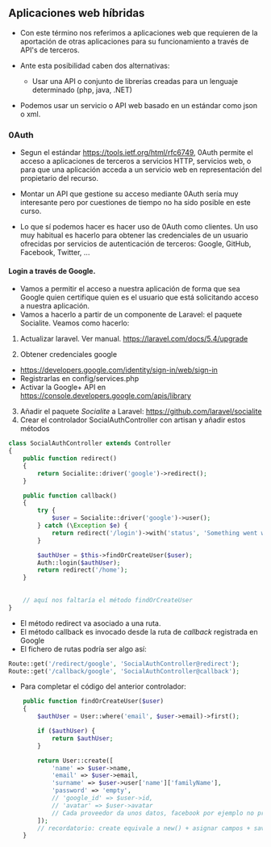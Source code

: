 ## Aplicaciones web híbridas

- Con este término nos referimos a aplicaciones web que requieren de la aportación de otras aplicaciones para su funcionamiento a través de API's de terceros.

- Ante esta posibilidad caben dos alternativas:
  - Usar una API o conjunto de librerías creadas para un lenguaje determinado (php, java, .NET)
 - Podemos usar un servicio o API web basado en un estándar como json o xml.
 
### 0Auth

- Segun el estándar https://tools.ietf.org/html/rfc6749, 0Auth permite el acceso a aplicaciones de terceros a servicios HTTP, servicios web, o para que una aplicación acceda a un servicio web en representación del propietario del recurso.

- Montar un API que gestione su acceso mediante 0Auth sería muy interesante pero por cuestiones de tiempo no ha sido posible en este curso.

- Lo que sí podemos hacer es hacer uso de 0Auth como clientes. Un uso muy habitual es hacerlo para obtener las credenciales de un usuario ofrecidas por servicios de autenticación de terceros: Google, GitHub, Facebook, Twitter, ...

#### Login a través de Google.
- Vamos a permitir el acceso a nuestra aplicación de forma que sea Google quien certifique quien es el usuario que está solicitando acceso a nuestra aplicación.
- Vamos a hacerlo a partir de un componente de Laravel: el paquete Socialite. Veamos como hacerlo:


1. Actualizar laravel. Ver manual. https://laravel.com/docs/5.4/upgrade

2. Obtener credenciales google
 - https://developers.google.com/identity/sign-in/web/sign-in
 - Registrarlas en config/services.php
 - Activar la Google+ API en https://console.developers.google.com/apis/library
 
3. Añadir el paquete _Socialite_ a Laravel: https://github.com/laravel/socialite
4. Crear el  controlador SocialAuthController con artisan y añadir estos métodos

```php
class SocialAuthController extends Controller
{
    public function redirect()
    {
        return Socialite::driver('google')->redirect();
    }

    public function callback()
    {
        try {
            $user = Socialite::driver('google')->user();
        } catch (\Exception $e) {
            return redirect('/login')->with('status', 'Something went wrong or You have rejected the app!');
        }

        $authUser = $this->findOrCreateUser($user);
        Auth::login($authUser);
        return redirect('/home');    
    }
    
    
    // aquí nos faltaría el método findOrCreateUser
}
```
- El método redirect va asociado a una ruta.
- El método callback es invocado desde la ruta de _callback_ registrada en Google
- El fichero de rutas podría ser algo así:

```php 
Route::get('/redirect/google', 'SocialAuthController@redirect');
Route::get('/callback/google', 'SocialAuthController@callback');

```
- Para completar el código del anterior controlador:
```php
    public function findOrCreateUser($user)
    {
        $authUser = User::where('email', $user->email)->first();

        if ($authUser) {
            return $authUser;
        }

        return User::create([
            'name' => $user->name,
            'email' => $user->email,
            'surname' => $user->user['name']['familyName'],
            'password' => 'empty',
            // 'google_id' => $user->id,
            // 'avatar' => $user->avatar
            // Cada proveedor da unos datos, facebook por ejemplo no provee email
        ]);
        // recordatorio: create equivale a new() + asignar campos + save()
    }
```

<!--
https://blog.damirmiladinov.com/laravel/laravel-5.2-socialite-facebook-login.html#.WLpmon-YLQ0

https://blog.damirmiladinov.com/laravel/laravel-5.2-socialite-google-login.html#.WLpiwX-YLQ0

https://www.ladrupalera.com/drupal/desarrollo/javascript/como-usar-una-api-de-google-con-autenticacion-traves-de-oauth2

https://github.com/greggilbert/recaptcha

https://styde.net/como-integrar-google-recaptcha-en-formularios-de-login-y-registro-de-laravel-5-2/
-->
